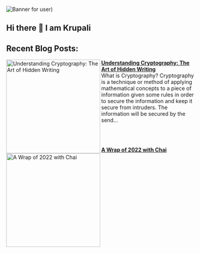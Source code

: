 
![Banner for user)](https://user-images.githubusercontent.com/99717469/210266227-c7603ed8-e0be-4f40-b814-425c9abc8744.png)



## Hi there 👋 I am Krupali

## Recent Blog Posts:
<!-- HASHNODE_BLOG:START -->
<p align="left">
<a href="https://acodeandaword.com/cryptography-basics" title="Understanding Cryptography: The Art of Hidden Writing"><img src="https://cdn.hashnode.com/res/hashnode/image/upload/v1680804899509/a2dc4bf4-fbe9-47f7-bcb7-346660743ec5.png" alt="Understanding Cryptography: The Art of Hidden Writing" width="250px" align="left" /></a>
<a href="https://acodeandaword.com/cryptography-basics" title="Understanding Cryptography: The Art of Hidden Writing"><strong>Understanding Cryptography: The Art of Hidden Writing</strong></a>
<br/> What is Cryptography?
Cryptography is a technique or method of applying mathematical concepts to a piece of information given some rules in order to secure the information and keep it secure from intruders. The information will be secured by the send... </p> <br/> <br/>
<p align="left">
<a href="https://acodeandaword.com/a-wrap-of-2022-with-chai" title="A Wrap of 2022 with Chai"><img src="https://cdn.hashnode.com/res/hashnode/image/upload/v1675190120650/351880f1-ff34-472e-a8de-5eca283cc746.png" alt="A Wrap of 2022 with Chai" width="250px" align="left" /></a>
<a href="https://acodeandaword.com/a-wrap-of-2022-with-chai" title="A Wrap of 2022 with Chai"><strong>A Wrap of 2022 with Chai</strong></a>
<br/>


